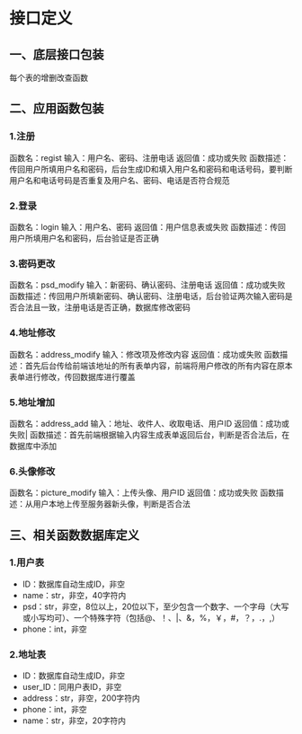 # 接口定义

## 一、底层接口包装

每个表的增删改查函数

## 二、应用函数包装

### 1.注册

函数名：regist
输入：用户名、密码、注册电话
返回值：成功或失败
函数描述：传回用户所填用户名和密码，后台生成ID和填入用户名和密码和电话号码，要判断用户名和电话号码是否重复及用户名、密码、电话是否符合规范

### 2.登录

函数名：login
输入：用户名、密码
返回值：用户信息表或失败
函数描述：传回用户所填用户名和密码，后台验证是否正确

### 3.密码更改

函数名：psd_modify
输入：新密码、确认密码、注册电话
返回值：成功或失败
函数描述：传回用户所填新密码、确认密码、注册电话，后台验证两次输入密码是否合法且一致，注册电话是否正确，数据库修改密码

### 4.地址修改

函数名：address_modify
输入：修改项及修改内容
返回值：成功或失败
函数描述：首先后台传给前端该地址的所有表单内容，前端将用户修改的所有内容在原本表单进行修改，传回数据库进行覆盖

### 5.地址增加

函数名：address_add
输入：地址、收件人、收取电话、用户ID
返回值：成功或失败|
函数描述：首先前端根据输入内容生成表单返回后台，判断是否合法后，在数据库中添加

### 6.头像修改

函数名：picture_modify
输入：上传头像、用户ID
返回值：成功或失败
函数描述：从用户本地上传至服务器新头像，判断是否合法

## 三、相关函数数据库定义

### 1.用户表

- ID：数据库自动生成ID，非空
- name：str，非空，40字符内
- psd：str，非空，8位以上，20位以下，至少包含一个数字、一个字母（大写或小写均可）、一个特殊字符（包括@、！、|、&，%，￥，#，？，.，,）
- phone：int，非空

### 2.地址表

- ID：数据库自动生成ID，非空
- user_ID：同用户表ID，非空
- address：str，非空，200字符内
- phone：int，非空
- name：str，非空，20字符内